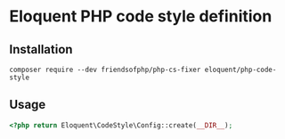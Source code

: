 # Eloquent PHP code style definition

## Installation

    composer require --dev friendsofphp/php-cs-fixer eloquent/php-code-style

## Usage

```php
<?php return Eloquent\CodeStyle\Config::create(__DIR__);
```
